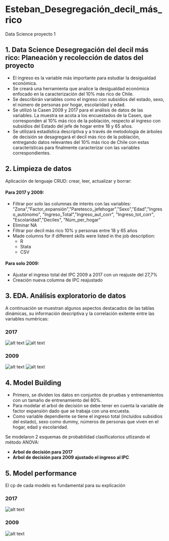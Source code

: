 # Esteban_Desegregación_decil_más_rico
Data Science proyecto 1

## 1. Data Science Desegregación del decil más rico: Planeación y recolección de datos del proyecto
* El ingreso es la variable más importante para estudiar la desigualdad económica.
* Se creará una herramienta que analice la desigualdad económica enfocado en la caracterización del 10% más rico de Chile.
* Se describirán variables como el ingreso con subsidios del estado, sexo, el número de personas por hogar, escolaridad y edad. 
* Se utilizó la Casen 2009 y 2017 para el análisis de datos de las variables. La muestra se acota a los encuestados de la Casen, que corresponden al 10% más rico de la población, respecto al ingreso con subsidios del Estado del jefe de hogar entre 18 y 65 años. 
* Se utilizará estadística descriptiva y a través de metodología de árboles de decisión se desagregará el decil más rico de la población, entregando datos relevantes del 10% más rico de Chile con estas características para finalmente caracterizar con las variables correspondientes.

## 2. Limpieza de datos
Aplicación de lenguaje CRUD: crear, leer, actualizar y borrar:

#### Para 2017 y 2009:
*	Filtrar por solo las columnas de interés con las variables: "Zona","Factor_expansión","Paretesco_jefehogar","Sexo","Edad","Ingreso_autónomo", "Ingreso_Total","Ingreso_aut_corr", "Ingreso_tot_corr", "Escolaridad","Deciles", "Núm_per_hogar"
*	Eliminar NA 
*	Filtrar por decil más rico 10% y personas entre 18 y 65 años 
*	Made columns for if different skills were listed in the job description: 
    * R  
    * Stata
    * CSV  

#### Para solo 2009:
* Ajustar el ingreso total del IPC 2009 a 2017 con un reajuste del 27,7%
* Creación nueva columna de IPC reajustado

## 3. EDA. Análisis exploratorio de datos
 A continuación se muestran algunos aspectos destacados de las tablas dinámicas, su información descriptiva y la correlación exitente entre las variables numéricas:
 
### 2017
![alt text](https://github.com/Esteban19967769/Esteban_Proyect1/blob/c6a85093d32063c32d957f1e5712566456c1a7c0/Rplot2017.png)
![alt text](https://github.com/Esteban19967769/Esteban_Proyect1/blob/43210f441c194ce6c7d74ff562806b2c0d910ee8/Summary2017.png)

### 2009

![alt text](https://github.com/Esteban19967769/Esteban_Proyect1/blob/d39673e4c3a45534adf42c48d80313fa1c476285/rplot2009.png)
![alt text](https://github.com/Esteban19967769/Esteban_Proyect1/blob/e61ccf2f5626a7fae29deed15c93191deb45032b/summary2009.png)


## 4. Model Building 

* Primero, se dividen los datos en conjuntos de pruebas y entrenamientos con un tamaño de entrenamiento del 80%.
* Para modelar el arbol de decisión se debe tener en cuenta la variable de factor expansión dado que se trabaja con una encuesta.
* Como variable dependiente se tiene el ingreso total (incluidos subsidios del estado), sexo como dummy, números de personas que viven en el hogar, edad y escolaridad.

Se modelaron 2 esquemas de probabilidad clasificatorios utlizando el método ANOVA:
*	**Arbol de decisión para 2017** 
*	**Arbol de decisión para 2009 ajustado el ingreso al IPC** 

## 5. Model performance

El cp de cada modelo es fundamental para su explicación

### 2017
![alt text](https://github.com/Esteban19967769/Esteban_Proyecto1/blob/3fc62be072d73968f5f4e115b4895618f6ce1a47/Arbol2017.png)

### 2009
![alt text](https://github.com/Esteban19967769/Esteban_Proyect1/blob/554948ab00ae62f6d73d40f70a11890c9219dd51/Rplot20090.png)


















